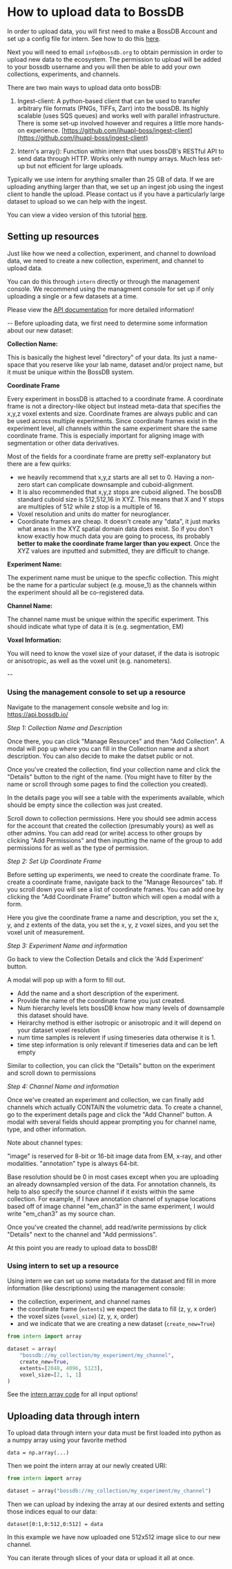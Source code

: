 # How to upload data to BossDB

In order to upload data, you will first need to make a BossDB Account and set up a config file for intern. See how to do this [here](https://github.com/aplbrain/bossdb_cookbook/blob/main/docs/BossDB-Set-Up-For-Private-Datasets.md). 

Next you will need to email `info@bossdb.org` to obtain permission in order to upload new data to the ecosystem. The permission to upload will be added to your bossdb username and you will then be able to add your own collections, experiments, and channels. 


There are two main ways to upload data onto bossDB:

1. Ingest-client: A python-based client that can be used to transfer arbitrary file formats (PNGs, TIFFs, Zarr) into the bossDB. Its highly scalable (uses SQS queues) and works well with parallel infrastructure. There is some set-up involved however and requires a little more hands-on experience. [https://github.com/jhuapl-boss/ingest-client](https://github.com/jhuapl-boss/ingest-client)

2. Intern's array(): Function within intern that uses bossDB's RESTful API to send data through HTTP. Works only with numpy arrays. Much less set-up but not efficient for large uploads.

Typically we use intern for anything smaller than 25 GB of data. If we are uploading anything larger than that, we set up an ingest job using the ingest client to handle the upload. Please contact us if you have a particularly large dataset to upload so we can help with the ingest. 

You can view a video version of this tutorial [here](https://youtu.be/gbbfWDThELU).

## Setting up resources

Just like how we need a collection, experiment, and channel to download data,  we need to create a new collection, experiment, and channel to upload data. 

You can do this through `intern` directly or through the management console. We recommend using the managment console for set up if only uploading a single or a few datasets at a time. 

Please view the [API documentation](https://docs.theboss.io/docs/list-collections) for more detailed information!

--
Before uploading data, we first need to determine some information about our new dataset:

**Collection Name:**

This is basically the highest level "directory" of your data. Its just a name-space that you reserve like your lab name, dataset and/or project name, but it must be unique within the BossDB system.

**Coordinate Frame**

Every experiment in bossDB is attached to a coordinate frame. A coordinate frame is not a directory-like object but instead meta-data that specifies the x,y,z voxel extents and size. Coordinate frames are always public and can be used across multiple experiments. Since coordinate frames exist in the experiment level, all channels within the same experiment share the same coordinate frame. This is especially important for aligning image with segmentation or other data derivatives.

Most of the fields for a coordinate frame are pretty self-explanatory but there are a few quirks:

- we heavily recommend that x,y,z starts are all set to 0. Having a non-zero start can complicate downsample and cuboid-alignment.
- It is also recommended that x,y,z stops are cuboid aligned. The bossDB standard cuboid size is 512,512,16 in XYZ. This means that X and Y stops are multiples of 512 while z stop is a multiple of 16.
- Voxel resolution and units do matter for neuroglancer.
- Coordinate frames are cheap. It doesn't create any "data", it just marks what areas in the XYZ spatial domain data does exist. So if you don't know exactly how much data you are going to process, its probably **better to make the coordinate frame larger than you expect**. Once the XYZ values are inputted and submitted, they are difficult to change.

**Experiment Name:**

The experiment name must be unique to the specfic collection. This might be the name for a particular subject (e.g. mouse_1) as the channels within the experiment should all be co-registered data.

**Channel Name:**

The channel name must be unique within the specific experiment. This should indicate what type of data it is (e.g. segmentation, EM)

**Voxel Information:**

You will need to know the voxel size of your dataset, if the data is isotropic or anisotropic, as well as the voxel unit (e.g. nanometers). 

--
### Using the management console to set up a resource

Navigate to the management console website and log in: https://api.bossdb.io/

*Step 1: Collection Name and Description*

Once there, you can click "Manage Resources" and then "Add Collection". A modal will pop up where you can fill in the Collection name and a short description. You can also decide to make the datset public or not.

Once you've created the collection, find your collection name and click the "Details" button to the right of the name. (You might have to filter by the name or scroll through some pages to find the collection you created). 

In the details page you will see a table with the experiments available, which should be empty since the collection was just created. 

Scroll down to collection permissions. Here you should see admin access for the account that created the collection (presumably yours) as well as other admins. You can add read (or write) access to other groups by clicking "Add Permissions" and then inputting the name of the group to add permissions for as well as the type of permission.

*Step 2: Set Up Coordinate Frame*

Before setting up experiments, we need to create the coordinate frame. To create a coordinate frame, navigate back to the "Manage Resources" tab. If you scroll down you will see a list of coordinate frames. You can add one by clicking the "Add Coordinate Frame" button which will open a modal with a form. 

Here you give the coordinate frame a name and description, you set the x, y, and z extents of the data, you set the x, y, z voxel sizes, and you set the voxel unit of measurement.

*Step 3: Experiment Name and information*

Go back to view the Collection Details and click the 'Add Experiment' button.

A modal will pop up with a form to fill out. 

- Add the name and a short description of the experiment.
- Provide the name of the coordinate frame you just created.
- Num hierarchy levels lets bossDB know how many levels of downsample this dataset should have.
- Heirarchy method is either isotropic or anisotropic and it will depend on your dataset voxel resolution
- num time samples is relevent if using timeseries data otherwise it is 1. 
- time step information is only relevant if timeseries data and can be left empty

Similar to collection, you can click the "Details" button on the experiment and scroll down to permissions

*Step 4: Channel Name and information*

Once we've created an experiment and collection, we can finally add channels which actually CONTAIN the volumetric data. To create a channel, go to the experiment details page and click the "Add Channel" button. A modal with several fields should appear prompting you for channel name, type, and other information. 

Note about channel types:

"image" is reserved for 8-bit or 16-bit image data from EM, x-ray, and other modalities. "annotation" type is always 64-bit. 

Base resolution should be 0 in most cases except when you are uploading an already downsampled version of the data. For annotation channels, its help to also specify the source channel if it exists within the same collection. For example, if I have annotation channel of synapse locations based off of image channel "em_chan3" in the same experiment, I would write "em_chan3" as my source chan.

Once you've created the channel, add read/write permissions by click "Details" next to the channel and "Add permissions". 

At this point you are ready to upload data to bossDB!

### Using intern to set up a resource

Using intern we can set up some metadata for the dataset and fill in more information (like descriptions) using the management console: 

- the collection, experiment, and channel names
- the coordinate frame (`extents`) we expect the data to fill (z, y, x order)
- the voxel sizes (`voxel_size`) (z, y, x, order)
- and we indicate that we are creating a new dataset (`create_new=True`)

```python
from intern import array

dataset = array(
    "bossdb://my_collection/my_experiment/my_channel", 
    create_new=True,
    extents=[2048, 4096, 5123],
    voxel_size=[2, 1, 1]
)
```

See the [intern array code](https://github.com/jhuapl-boss/intern/blob/655fcd16e3067766848616ad592cce43d3175656/intern/convenience/array.py#L186-L205) for all input options!

## Uploading data through intern

To upload data through intern your data must be first loaded into python as a numpy array using your favorite method

```
data = np.array(...)

```

Then we point the intern array at our newly created URI:

```python
from intern import array

dataset = array("bossdb://my_collection/my_experiment/my_channel")
```
Then we can upload by indexing the array at our desired extents and setting those indices equal to our data:

```
dataset[0:1,0:512,0:512] = data

```
In this example we have now uploaded one 512x512 image slice to our new channel. 

You can iterate through slices of your data or upload it all at once. 
